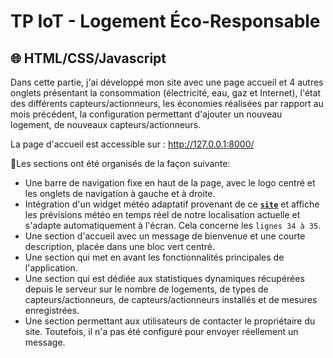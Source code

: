 # TP IoT - Logement Éco-Responsable

## 🌐 HTML/CSS/Javascript
Dans cette partie, j'ai développé mon site avec une page accueil et 4 autres onglets présentant la consommation (électricité, eau, gaz et Internet), l'état des différents capteurs/actionneurs, les économies réalisées par rapport au mois précédent, la configuration permettant d'ajouter un nouveau logement, de nouveaux capteurs/actionneurs.

La page d'accueil est accessible sur : http://127.0.0.1:8000/

📑Les sections ont été organisés de la façon suivante:
- Une barre de navigation fixe en haut de la page, avec le logo centré et les onglets de navigation à gauche et à droite.
- Intégration d'un widget météo adaptatif provenant de ce **[`site`](https://weatherwidget.org/fr/)** et affiche les prévisions météo en temps réel de notre localisation actuelle et s'adapte automatiquement à l'écran. Cela concerne les ```lignes 34 à 35```. 
- Une section d'accueil avec un message de bienvenue et une courte description, placée dans une bloc vert centré.
- Une section qui met en avant les fonctionnalités principales de l'application.
- Une section qui est dédiée aux statistiques dynamiques récupérées depuis le serveur sur le nombre de logements, de types de capteurs/actionneurs, de capteurs/actionneurs installés et de mesures enregistrées.
- Une section permettant aux utilisateurs de contacter le propriétaire du site. Toutefois, il n'a pas été configuré pour envoyer réellement un message.
